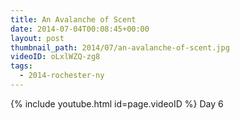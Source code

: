 ```yaml
---
title: An Avalanche of Scent
date: 2014-07-04T00:08:45+00:00
layout: post
thumbnail_path: 2014/07/an-avalanche-of-scent.jpg
videoID: oLxlWZQ-zg8
tags:
  - 2014-rochester-ny
---
```

{% include youtube.html id=page.videoID %}
Day 6